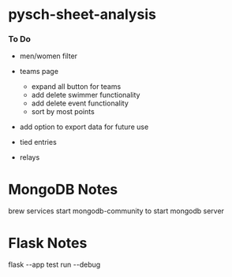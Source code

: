 # pysch-sheet-analysis


### To Do
- men/women filter
- teams page
	- expand all button for teams
	- add delete swimmer functionality 
	- add delete event functionality
	- sort by most points

- add option to export data for future use

- tied entries
- relays

# MongoDB Notes
brew services start mongodb-community
to start mongodb server

# Flask Notes
flask --app test run --debug

